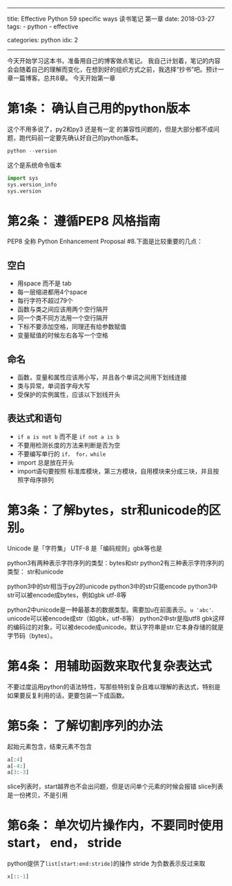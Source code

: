 ---
title:  Effective Python 59 specific ways 读书笔记 第一章 
date: 2018-03-27
tags:
    -  python
    -  effective

categories: python
idx: 2

-- - 

今天开始学习这本书，准备用自己的博客做点笔记。
我自己计划着，笔记的内容会会随着自己的理解而变化，在想到好的组织方式之前，我选择“抄书”吧。预计一章一篇博客。总共8章。
今天开始第一章

# 第1条： 确认自己用的python版本
这个不用多说了，py2和py3 还是有一定 的兼容性问题的，但是大部分都不成问题，跑代码前一定要先确认好自己的python版本。

``` python
python --version
```
这个是系统命令版本

``` python
import sys
sys.version_info
sys.version
```
# 第2条： 遵循PEP8 风格指南
PEP8 全称 Python Enhancement Proposal #8.下面是比较重要的几点：
## 空白
-  用space 而不是 tab
-  每一层缩进都用4个space
-  每行字符不超过79个
-  函数与类之间应该用两个空行隔开
-  同一个类不同方法用一个空行隔开
-  下标不要添加空格，同理还有给参数赋值
-  变量赋值的时候左右各写一个空格

## 命名
- 函数，变量和属性应该用小写，并且各个单词之间用下划线连接
- 类与异常，单词首字母大写
- 受保护的实例属性，应该以下划线开头

## 表达式和语句
- `if a is not b` 而不是 `if not a is b`
- 不要用检测长度的方法来判断是否为空
- 不要编写单行的 `if， for，while`
- import 总是放在开头
- import语句要按照 标准库模块，第三方模块，自用模块来分成三块，并且按照字母序排列

# 第3条：了解bytes，str和unicode的区别。

Unicode 是「字符集」
UTF-8 是「编码规则」gbk等也是

python3有两种表示字符序列的类型：bytes和str
python2有三种表示字符序列的类型： str和unicode

python3中的str相当于py2的unicode
python3中的str只能encode
python3中str可以被encode成bytes，例如gbk utf-8等

python2中unicode是一种最基本的数据类型。需要加u在前面表示。`u 'abc'`. unicode可以被encode成str（如gbk，utf-8等）
python2中str是指utf8 gbk这样的编码过的对象，可以被decode成unicode。默认字符串是str.它本身存储的就是字节码（bytes）。


# 第4条： 用辅助函数来取代复杂表达式
不要过度运用python的语法特性，写那些特别复杂且难以理解的表达式，特别是如果要反复利用的话，更要包装一下成函数。

# 第5条： 了解切割序列的办法
起始元素包含，结束元素不包含
``` python
a[:4]
a[-4:]
a[3:-3]
```
slice列表时，start越界也不会出问题，但是访问单个元素的时候会报错
slice列表是一份拷贝，不是引用

# 第6条： 单次切片操作内，不要同时使用start， end， stride
python提供了`list[start:end:stride]`的操作
stride 为负数表示反过来取
``` python
x[::-1]
```



